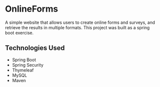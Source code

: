 # OnlineForms
A simple website that allows users to create online forms and surveys, and retrieve the results in multiple formats. This project was built as a spring boot exercise.

## Technologies Used

* Spring Boot
* Spring Security
* Thymeleaf
* MySQL
* Maven